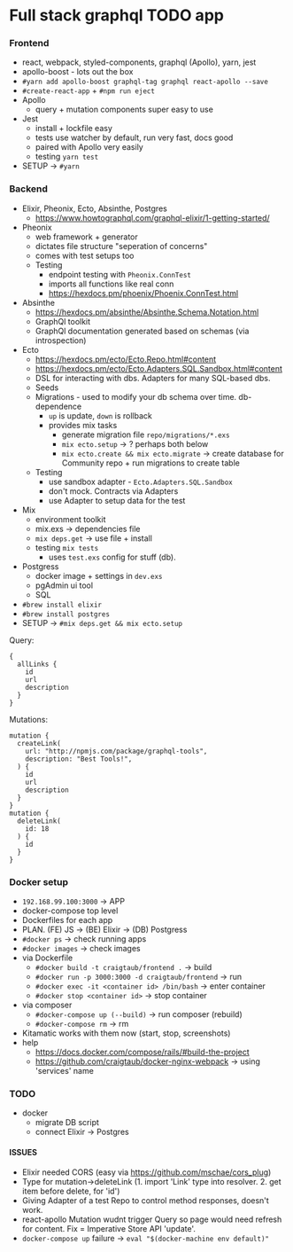 # Full stack graphql TODO app

### Frontend
- react, webpack, styled-components, graphql (Apollo), yarn, jest
- apollo-boost - lots out the box
- `#yarn add apollo-boost graphql-tag graphql react-apollo --save`
- `#create-react-app` + `#npm run eject`
- Apollo
  - query + mutation components super easy to use
- Jest
  - install + lockfile easy
  - tests use watcher by default, run very fast, docs good
  - paired with Apollo very easily
  - testing `yarn test`
- SETUP -> `#yarn`

### Backend
- Elixir, Pheonix, Ecto, Absinthe, Postgres
  - https://www.howtographql.com/graphql-elixir/1-getting-started/
- Pheonix 
  - web framework + generator
  - dictates file structure "seperation of concerns"
  - comes with test setups too
  - Testing 
    - endpoint testing with  `Pheonix.ConnTest` 
    - imports all functions like real conn
    - https://hexdocs.pm/phoenix/Phoenix.ConnTest.html 
- Absinthe 
  - https://hexdocs.pm/absinthe/Absinthe.Schema.Notation.html
  - GraphQl toolkit
  - GraphQl documentation generated based on schemas (via introspection)
- Ecto 
  - https://hexdocs.pm/ecto/Ecto.Repo.html#content
  - https://hexdocs.pm/ecto/Ecto.Adapters.SQL.Sandbox.html#content
  - DSL for interacting with dbs. Adapters for many SQL-based dbs.
  - Seeds
  - Migrations - used to modify your db schema over time. db-dependence
    - `up` is update, `down` is rollback
    - provides mix tasks
      - generate migration file `repo/migrations/*.exs`
      - `mix ecto.setup` -> ? perhaps both below
      - `mix ecto.create && mix ecto.migrate` -> create database for Community repo + run migrations to create table
  - Testing
    - use sandbox adapter - `Ecto.Adapters.SQL.Sandbox`
    - don't mock. Contracts via Adapters
    - use Adapter to setup data for the test
- Mix 
  - environment toolkit
  - mix.exs -> dependencies file
  - `mix deps.get` -> use file + install
  - testing `mix tests`
    - uses `test.exs` config for stuff (db).
- Postgress 
  - docker image + settings in `dev.exs`
  - pgAdmin ui tool
  - SQL
- `#brew install elixir`
- `#brew install postgres`
- SETUP -> `#mix deps.get && mix ecto.setup`

Query:
```
{
  allLinks {
    id
    url
    description
  }
}
```
Mutations:
```
mutation {
  createLink(
    url: "http://npmjs.com/package/graphql-tools",
    description: "Best Tools!",
  ) {
    id
    url
    description
  }
}
mutation {
  deleteLink(
    id: 18
  ) {
    id
  }
}
```

### Docker setup
- `192.168.99.100:3000` -> APP
- docker-compose top level
- Dockerfiles for each app
- PLAN. (FE) JS -> (BE) Elixir -> (DB) Postgress
- `#docker ps` -> check running apps
- `#docker images` -> check images
- via Dockerfile
  - `#docker build -t craigtaub/frontend .` -> build
  - `#docker run -p 3000:3000 -d craigtaub/frontend` -> run
  - `#docker exec -it <container id> /bin/bash` -> enter container
  - `#docker stop <container id>` -> stop container
- via composer
  - `#docker-compose up (--build)` -> run composer (rebuild)
  - `#docker-compose rm` -> rm 
- Kitamatic works with them now (start, stop, screenshots)
- help 
  - https://docs.docker.com/compose/rails/#build-the-project
  - https://github.com/craigtaub/docker-nginx-webpack -> using 'services' name

### TODO
- docker 
  - migrate DB script
  - connect Elixir -> Postgres

#### ISSUES
- Elixir needed CORS (easy via https://github.com/mschae/cors_plug)
- Type for mutation->deleteLink (1. import 'Link' type into resolver. 2. get item before delete, for 'id')
- Giving Adapter of a test Repo to control method responses, doesn't work.
- react-apollo Mutation wudnt trigger Query so page would need refresh for content. Fix = Imperative Store API 'update'.
- `docker-compose up` failure -> `eval "$(docker-machine env default)"`
